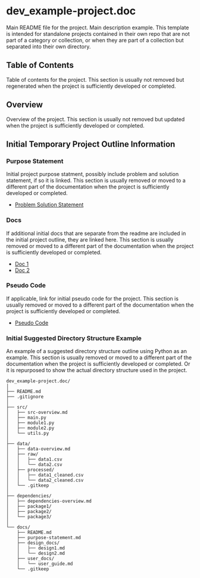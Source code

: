 # dev_example-project.doc

Main README file for the project. Main description example. This template is intended for standalone projects contained in their own repo that are not part of a category or collection, or when they are part of a collection but separated into their own directory.

## Table of Contents

Table of contents for the project. This section is usually not removed but regenerated when the project is sufficiently developed or completed.

## Overview

Overview of the project. This section is usually not removed but updated when the project is sufficiently developed or completed.

## Initial Temporary Project Outline Information

### Purpose Statement

Initial project purpose statment, possibly include problem and solution statement, if so it is linked. This section is usually removed or moved to a different part of the documentation when the project is sufficiently developed or completed.

- [Problem Solution Statement](problem-solution-statement.md)

### Docs

If additional initial docs that are separate from the readme are included in the initial project outline, they are linked here. This section is usually removed or moved to a different part of the documentation when the project is sufficiently developed or completed.

- [Doc 1](doc001.md)
- [Doc 2](doc002.md)

### Pseudo Code

If applicable, link for initial pseudo code for the project. This section is usually removed or moved to a different part of the documentation when the project is sufficiently developed or completed.

- [Pseudo Code](pseudo-code.md)

### Initial Suggested Directory Structure Example

An example of a suggested directory structure outline using Python as an example. This section is usually removed or moved to a different part of the documentation when the project is sufficiently developed or completed. Or it is repurposed to show the actual directory structure used in the project.

```plaintext
dev_example-project.doc/
│
├── README.md
├── .gitignore
│
├── src/
│   ├── src-overview.md
│   ├── main.py
│   ├── module1.py
│   ├── module2.py
│   └── utils.py
│
├── data/
│   ├── data-overview.md
│   ├── raw/
│   │   ├── data1.csv
│   │   └── data2.csv
│   ├── processed/
│   │   ├── data1_cleaned.csv
│   │   └── data2_cleaned.csv
│   └── .gitkeep
│
├── dependencies/
│   ├── dependencies-overview.md
│   ├── package1/
│   ├── package2/
│   └── package3/
│
└── docs/
    ├── README.md
    ├── purpose-statement.md
    ├── design_docs/
    │   ├── design1.md
    │   └── design2.md
    ├── user_docs/
    │   └── user_guide.md
    └── .gitkeep
```